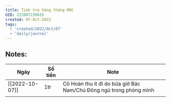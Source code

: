 ```yaml
---
title: Tiền trọ hàng tháng MOC
UID: 221007230615
created: 07-Oct-2022
tags:
  - 'created/2022/Oct/07'
  - 'daily/journal'
---
```

## Notes:

| Ngày           | Số tiền | Note                                                               |
| -------------- | ------- | ------------------------------------------------------------------ |
| [[2022-10-07]] | 1tr     | Cô Hoàn thu ít đi do bữa giờ Bác Nam/Chú Đông ngủ trong phòng mình |
|                |         |                                                                    |

